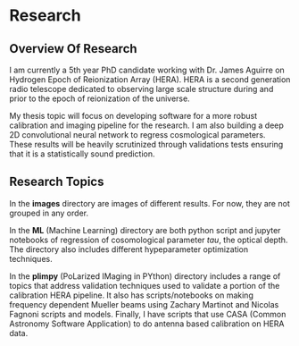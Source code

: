 # Research

## Overview Of Research

I am currently a 5th year PhD candidate working with Dr. James Aguirre on Hydrogen Epoch of Reionization Array (HERA). HERA is a second generation radio telescope dedicated to observing large scale structure during and prior to the epoch of reionization of the universe.

My thesis topic will focus on developing software for a more robust calibration and imaging pipeline for the research. I am also building a deep 2D convolutional neural network to regress cosmological parameters. These results will be heavily scrutinized through validations tests ensuring that it is a statistically sound prediction.

## Research Topics

In the **images** directory are images of different results. For now, they are not grouped in any order.

In the **ML** (Machine Learning) directory are both python script and jupyter notebooks of regression of cosomological parameter *tau*, the optical depth. The directory also includes different hypeparameter optimization techniques.

In the **plimpy** (PoLarized IMaging in PYthon) directory includes a range of topics that address validation techniques used to validate a portion of the calibration HERA pipeline. It also has scripts/notebooks on making frequency dependent Mueller beams using Zachary Martinot and Nicolas Fagnoni scripts and models. Finally, I have scripts that use CASA (Common Astronomy Software Application) to do antenna based calibration on HERA data.
